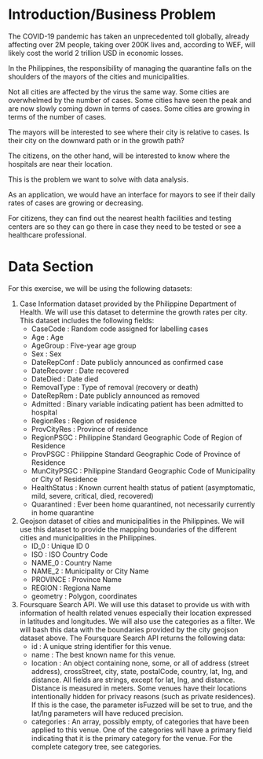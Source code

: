 # Introduction/Business Problem
The COVID-19 pandemic has taken an unprecedented toll globally, already affecting over 2M people, taking over 200K lives and, according to WEF, will likely cost the world 2 trillion USD in economic losses.

In the Philippines, the responsibility of managing the quarantine falls on the shoulders of the mayors of the cities and municipalities.

Not all cities are affected by the virus the same way. Some cities are overwhelmed by the number of cases. Some cities have seen the peak and are now slowly coming down in terms of cases. Some cities are growing in terms of the number of cases.

The mayors will be interested to see where their city is relative to cases. Is their city on the downward path or in the growth path?

The citizens, on the other hand, will be interested to know where the hospitals are near their location.

This is the problem we want to solve with data analysis.

As an application, we would have an interface for mayors to see if their daily rates of cases are growing or decreasing.

For citizens, they can find out the nearest health facilities and testing centers are so they can go there in case they need to be tested or see a healthcare professional.

# Data Section
For this exercise, we will be using the following datasets:

1. Case Information dataset provided by the Philippine Department of Health. We will use this dataset to determine the growth rates per city. This dataset includes the following fields:
	* CaseCode : Random code assigned for labelling cases
	* Age : Age
	* AgeGroup : Five-year age group
	* Sex : Sex
	* DateRepConf : Date publicly announced as confirmed case
	* DateRecover : Date recovered
	* DateDied : Date died
	* RemovalType : Type of removal (recovery or death)
	* DateRepRem : Date publicly announced as removed
	* Admitted : Binary variable indicating patient has been admitted to hospital
	* RegionRes : Region of residence
	* ProvCityRes : Province of residence
	* RegionPSGC : Philippine Standard Geographic Code of Region of Residence
	* ProvPSGC : Philippine Standard Geographic Code of Province of Residence
	* MunCityPSGC : Philippine Standard Geographic Code of Municipality or City of Residence
	* HealthStatus : Known current health status of patient (asymptomatic, mild, severe, critical, died, recovered)
	* Quarantined : Ever been home quarantined, not necessarily currently in home quarantine
2. Geojson dataset of cities and municipalities in the Philippines. We will use this dataset to provide the mapping boundaries of the different cities and municipalities in the Philippines.
	* ID_0 : Unique ID 0
	* ISO : ISO Country Code
	* NAME_0 : Country Name
	* NAME_2 : Municipality or City Name
	* PROVINCE : Province Name
	* REGION : Regiona Name
	* geometry : Polygon, coordinates
3. Foursquare Search API. We will use this dataset to provide us with with information of health related venues especially their location expressed in latitudes and longitudes. We will also use the categories as a filter. We will bash this data with the boundaries provided by the city geojson dataset above. The Foursquare Search API returns the following data:
	* id : A unique string identifier for this venue.
	* name : The best known name for this venue.
	* location : An object containing none, some, or all of address (street address), crossStreet, city, state, postalCode, country, lat, lng, and distance. All fields are strings, except for lat, lng, and distance. Distance is measured in meters. Some venues have their locations intentionally hidden for privacy reasons (such as private residences). If this is the case, the parameter isFuzzed will be set to true, and the lat/lng parameters will have reduced precision.
	* categories : An array, possibly empty, of categories that have been applied to this venue. One of the categories will have a primary field indicating that it is the primary category for the venue. For the complete category tree, see categories.
